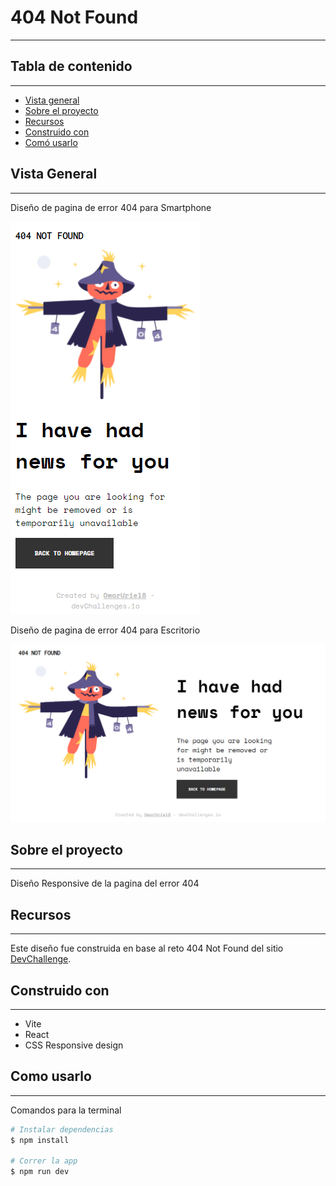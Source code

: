 # 404 Not Found

---

## Tabla de contenido
---

- [Vista general](#vista-general)
- [Sobre el proyecto](#sobre-el-proyecto)
- [Recursos](#recursos)
- [Construido con](#construido-con)
- [Comó usarlo](#como-usarlo)

## Vista General

---

Diseño de pagina de error 404 para Smartphone

![](./src/images/screen2.png)

Diseño de pagina de error 404 para Escritorio

![](./src/images/screen1.png)

## Sobre el proyecto

---

Diseño Responsive de la pagina del error 404

## Recursos

---

Este diseño fue construida en base al reto 404 Not Found del sitio [DevChallenge](https://devchallenges.io/challenges/wBunSb7FPrIepJZAg0sY).

## Construido con

---

- Vite
- React
- CSS Responsive design

## Como usarlo

---

Comandos para la terminal

```bash
# Instalar dependencias
$ npm install

# Correr la app
$ npm run dev
```
